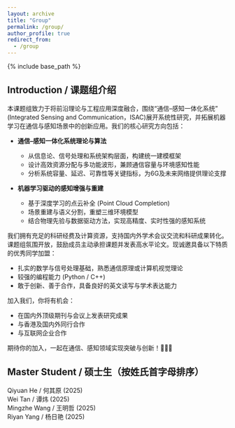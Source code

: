 ```yaml
---
layout: archive
title: "Group"
permalink: /group/
author_profile: true
redirect_from:
  - /group
---
```


{% include base_path %}

Introduction / 课题组介绍
------

本课题组致力于将前沿理论与工程应用深度融合，围绕“通信–感知一体化系统” (Integrated Sensing and Communication，ISAC)展开系统性研究，并拓展机器学习在通信与感知场景中的创新应用。我们的核心研究方向包括：

- **通信–感知一体化系统理论与算法**
  - 从信息论、信号处理和系统架构层面，构建统一建模框架
  - 设计高效资源分配与多功能波形，兼顾通信容量与环境感知性能
  - 分析系统容量、延迟、可靠性等关键指标，为6G及未来网络提供理论支撑

- **机器学习驱动的感知增强与重建**
  - 基于深度学习的点云补全 (Point Cloud Completion)
  - 场景重建与语义分割，重塑三维环境模型
  - 结合物理先验与数据驱动方法，实现高精度、实时性强的感知系统

我们拥有充足的科研经费及计算资源，支持国内外学术会议交流和科研成果转化。课题组氛围开放，鼓励成员主动承担课题并发表高水平论文。现诚邀具备以下特质的优秀同学加盟：

- 扎实的数学与信号处理基础，熟悉通信原理或计算机视觉理论
- 较强的编程能力 (Python / C++)
- 敢于创新、善于合作，具备良好的英文读写与学术表达能力

加入我们，你将有机会：

- 在国内外顶级期刊与会议上发表研究成果
- 与香港及国内外同行合作
- 与互联网企业合作

期待你的加入，一起在通信、感知领域实现突破与创新！🎉🎉🎉

Master Student / 硕士生（按姓氏首字母排序）
------

Qiyuan He / 何其原 (2025)  
Wei Tan / 谭炜 (2025)  
Mingzhe Wang / 王明哲 (2025)  
Riyan Yang / 杨日艳 (2025)  

